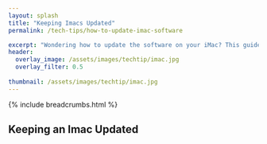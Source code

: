 ```yaml
---
layout: splash 
title: "Keeping Imacs Updated"
permalink: /tech-tips/how-to-update-imac-software

excerpt: "Wondering how to update the software on your iMac? This guide will show you how."
header:
  overlay_image: /assets/images/techtip/imac.jpg
  overlay_filter: 0.5 
  
thumbnail: /assets/images/techtip/imac.jpg
---
```


{% include breadcrumbs.html %}

## Keeping an Imac Updated
